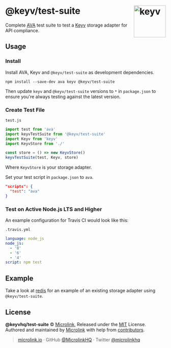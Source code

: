 # @keyv/test-suite [<img width="100" align="right" src="https://ghcdn.rawgit.org/microlinkhq/keyv/master/media/logo-sunset.svg" alt="keyv">](https://github.com/microlinkhq/keyv)

Complete [AVA](https://github.com/avajs/ava) test suite to test a [Keyv](https://github.com/microlinkhq/keyv) storage adapter for API compliance.

## Usage

### Install

Install AVA, Keyv and `@keyv/test-suite` as development dependencies.

```shell
npm install --save-dev ava keyv @keyv/test-suite
```

Then update `keyv` and `@keyv/test-suite` versions to `*` in `package.json` to ensure you're always testing against the latest version.

### Create Test File

`test.js`

```js
import test from 'ava'
import keyvTestSuite from '@keyv/test-suite'
import Keyv from 'keyv'
import KeyvStore from './'

const store = () => new KeyvStore()
keyvTestSuite(test, Keyv, store)
```

Where `KeyvStore` is your storage adapter.

Set your test script in `package.json` to `ava`.
```json
"scripts": {
  "test": "ava"
}
```

### Test on Active Node.js LTS and Higher

An example configuration for Travis CI would look like this:

`.travis.yml`

```yaml
language: node_js
node_js:
  - '8'
  - '6'
  - '4'
script: npm test
```

## Example

Take a look at [redis](https://github.com/microlinkhq/redis) for an example of an existing storage adapter using `@keyv/test-suite`.

## License

**@keyvhq/test-suite** © [Microlink](https://microlink.io), Released under the [MIT](https://github.com/microlinkhq/keyv/blob/master/LICENSE.md) License.<br/>
Authored and maintained by [Microlink](https://microlink.io) with help from [contributors](https://github.com/microlinkhq/keyv/contributors).

> [microlink.io](https://microlink.io) · GitHub [@MicrolinkHQ](https://github.com/microlinkhq) · Twitter [@microlinkhq](https://twitter.com/microlinkhq)
